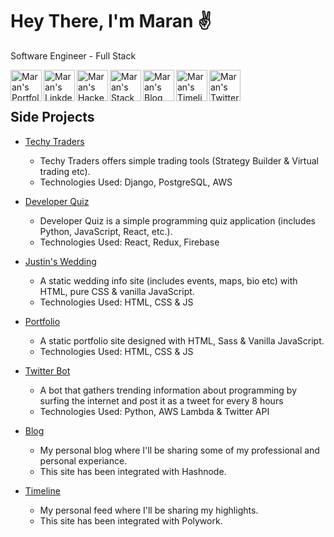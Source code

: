 # Hey There, I'm Maran ✌️
<p>Software Engineer - Full Stack</p>

<a title="Portfolio" href="https://maransowthri.dev/">
  <img align="left" alt="Maran's Portfolio" width="50px" height="50px" src="https://img.icons8.com/color/48/000000/user-location.png"/>
</a>
<a title="LinkedIn" href="https://www.linkedin.com/in/maransowthri/">
  <img align="left" alt="Maran's LinkdeIn" width="50px" height="50px" src="https://img.icons8.com/color/48/000000/linkedin.png"/>
</a>
<a title="Hackerrank" href="https://www.hackerrank.com/maransowthri">
  <img align="left" alt="Maran's Hackerrank" width="50px" height="50px"  src="https://cdn4.iconfinder.com/data/icons/logos-and-brands/512/160_Hackerrank_logo_logos-512.png"/>
</a>
<a title="StackOverflow" href="https://stackoverflow.com/users/9596111/maran-sowthri">
  <img align="left" alt="Maran's StackOverflow" width="50px" height="50px" src="https://img.icons8.com/color/48/000000/stackoverflow.png" />
</a>
<a title="Blog" href="https://blog.maransowthri.dev/">
  <img align="left" alt="Maran's Blog" width="50px" height="50px" src="https://img.icons8.com/color/48/000000/google-blog-search.png"/>
</a>
<a title="Timeline" href="https://timeline.maransowthri.dev">
  <img align="left" alt="Maran's Timeline" width="50px" height="50px" src="https://img.icons8.com/external-kiranshastry-lineal-color-kiranshastry/64/000000/external-timeline-business-and-management-kiranshastry-lineal-color-kiranshastry.png"/>
</a>
<a title="Twitter" href="https://twitter.com/maransowthri">
  <img align="left" alt="Maran's Twitter" width="50px" height="50px" src="https://img.icons8.com/color/48/000000/twitter.png" />
</a>
<br />
<br />

## Side Projects
- [Techy Traders](https://techytraders.herokuapp.com/)
  - Techy Traders offers simple trading tools (Strategy Builder & Virtual trading etc). 
  - Technologies Used: Django, PostgreSQL, AWS

- [Developer Quiz](https://developerquiz.netlify.app/)
  - Developer Quiz is a simple programming quiz application (includes Python, JavaScript, React, etc.). 
  - Technologies Used: React, Redux, Firebase
 
- [Justin's Wedding](https://karanswedding.netlify.app/)
  - A static wedding info site (includes events, maps, bio etc) with HTML, pure CSS & vanilla JavaScript.
  - Technologies Used: HTML, CSS & JS

- [Portfolio](https://maransowthri.dev/)
  - A static portfolio site designed with HTML, Sass & Vanilla JavaScript.
  - Technologies Used: HTML, CSS & JS
 
- [Twitter Bot](https://twitter.com/bot_for_devs)
  - A bot that gathers trending information about programming by surfing the internet and post it as a tweet for every 8 hours
  - Technologies Used: Python, AWS Lambda & Twitter API
 
- [Blog](https://blog.maransowthri.dev/)
  - My personal blog where I'll be sharing some of my professional and personal experiance.
  - This site has been integrated with Hashnode.
 
- [Timeline](https://timeline.maransowthri.dev/)
  - My personal feed where I'll be sharing my highlights.
  - This site has been integrated with Polywork.
